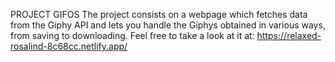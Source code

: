 PROJECT GIFOS
The project consists on a webpage which fetches data from the Giphy API and lets you handle the Giphys obtained in various ways, from saving to downloading. 
Feel free to take a look at it at: https://relaxed-rosalind-8c68cc.netlify.app/
